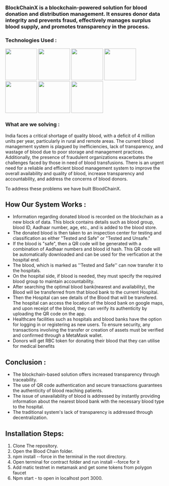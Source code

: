 ### BlockChainX is a blockchain-powered solution for blood donation and distribution management. It ensures donor data integrity and prevents fraud, effectively manages surplus blood supply, and promotes transparency in the process.


### Technologies Used :
<p>
    <img height='100px' width='100px' src="https://user-images.githubusercontent.com/25181517/192108374-8da61ba1-99ec-41d7-80b8-fb2f7c0a4948.png">
    <img height='100px' width='100px' src="https://user-images.githubusercontent.com/25181517/183898054-b3d693d4-dafb-4808-a509-bab54cf5de34.png">
    <img height='100px' width='100px' src="https://user-images.githubusercontent.com/25181517/192108891-d86b6220-e232-423a-bf5f-90903e6887c3.png">
     <img height='100px' width='100px' src="https://user-images.githubusercontent.com/25181517/183897015-94a058a6-b86e-4e42-a37f-bf92061753e5.png">
    <img height='100px' width='100px' src='https://global-uploads.webflow.com/617702c73410810254ccd237/622e683142e21d2ae89db970_Thirdweb%20Logo.jpeg'>
    <img height='100px' width='100px' src='https://encrypted-tbn0.gstatic.com/images?q=tbn:ANd9GcROCUug2VtoMAXz6S914SASnH5azq3Q3eEUE270TcY&s'> 
    <img height='100px' width='100px' src='https://user-images.githubusercontent.com/25181517/189716855-2c69ca7a-5149-4647-936d-780610911353.png'> 
</p>



### What are we solving :

India faces a critical shortage of quality blood, with a deficit of 4 million units per year, particularly in rural and remote areas. The current blood management system is plagued by inefficiencies, lack of transparency, and wastage of blood due to poor storage and management practices. Additionally, the presence of fraudulent organizations exacerbates the challenges faced by those in need of blood transfusions. There is an urgent need for a reliable and efficient blood management system to improve the overall availability and quality of blood, increase transparency and accountability, and address the concerns of blood donors.

To address these problems we have built BloodChainX.

## How Our System Works :

- Information regarding donated blood is recorded on the blockchain as a new block of data. This block contains details such as blood group, blood ID, Aadhaar number, age, etc., and is added to the blood store.
- The donated blood is then taken to an inspection center for testing and classification as either "Tested and Safe" or "Tested and Unsafe."
- If the blood is "safe", then a QR code will be generated with a combination of Aadhaar numbers and blood id hash. This QR code will be automatically downloaded and can be used for the verfication at the hospital end.
- The blood, which is marked as ''Tested and Safe'' can now transfer it to the hospitals.
- On the hospital side, if blood is needed, they must specify the required blood group to maintain accountability.
- After searching the optimal blood bank(nearest and availability), the Blood will be transferred from that blood bank to the current Hospital.
- Then the Hospital can see details of the Blood that will be transfered. The hospital can access the location of the blood bank on google maps, and upon receipt of the blood, they can verify its authenticity by uploading the QR code on the app.
- Healthcare facilities such as hospitals and blood banks have the option for logging in or registering as new users. To ensure security, any transactions involving the transfer or creation of assets must be verified and confirmed through a MetaMask wallet.
- Donors will get RBC token for donating their blood that they can utilise for medical benefits

## Conclusion :

- The blockchain-based solution offers increased transparency through traceability.
- The use of QR code authentication and secure transactions guarantees the authenticity of blood reaching patients.
- The issue of unavailability of blood is addressed by instantly providing information about the nearest blood bank with the necessary blood type to the hospital.
- The traditional system's lack of transparency is addressed through decentralization.

## Installation Steps:

1. Clone The repository.
2. Open the Blood Chain folder. 
3. npm install --force in the terminal in the root directory.
4. Open terminal for contract folder and run install --force for it 
5. Add matic testnet in metamask and get some tokens from polygon faucet
6. Npm start - to open in localhost port 3000.

